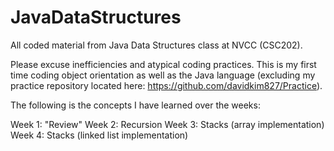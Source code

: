 # JavaDataStructures
All coded material from Java Data Structures class at NVCC (CSC202).

Please excuse inefficiencies and atypical coding practices. This is my first time coding object orientation as well as the Java 
language (excluding my practice repository located here: https://github.com/davidkim827/Practice).

The following is the concepts I have learned over the weeks:

Week 1: "Review"
Week 2: Recursion
Week 3: Stacks (array implementation)
Week 4: Stacks (linked list implementation)
